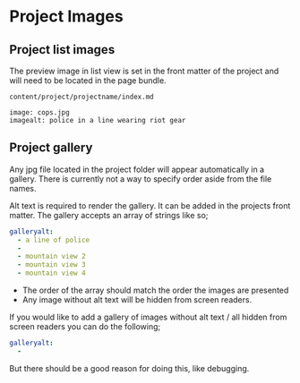 # Project Images

## Project list images

The preview image in list view is set in the front matter of the project and will need to be located in the page bundle.

`content/project/projectname/index.md`

```
image: cops.jpg
imagealt: police in a line wearing riot gear
```

## Project gallery

Any jpg file located in the project folder will appear automatically in a gallery. There is currently not a way to specify order aside from the file names.

Alt text is required to render the gallery. It can be added in the projects front matter. The gallery accepts an array of strings like so;

```yaml
galleryalt:
  - a line of police
  -
  - mountain view 2
  - mountain view 3
  - mountain view 4
```

- The order of the array should match the order the images are presented
- Any image without alt text will be hidden from screen readers.

If you would like to add a gallery of images without alt text / all hidden from screen readers you can do the following;

```yaml
galleryalt:
  -
```

But there should be a good reason for doing this, like debugging.

